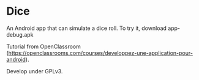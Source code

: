 # Dice

An Android app that can simulate a dice roll.
To try it, download app-debug.apk


Tutorial from OpenClassroom (https://openclassrooms.com/courses/developpez-une-application-pour-android).

Develop under GPLv3.
